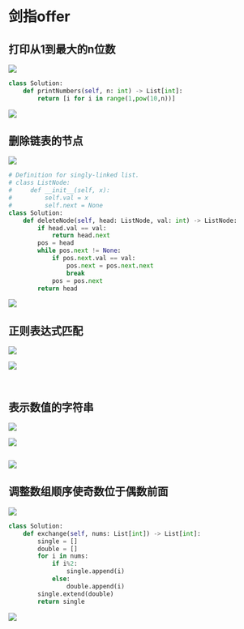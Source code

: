 # 剑指offer

## 打印从1到最大的n位数

![](./images/016.png)

```python
class Solution:
    def printNumbers(self, n: int) -> List[int]:
        return [i for i in range(1,pow(10,n))]
```

![](./images/016_.png)

## 删除链表的节点

![](./images/017.png)

```python
# Definition for singly-linked list.
# class ListNode:
#     def __init__(self, x):
#         self.val = x
#         self.next = None
class Solution:
    def deleteNode(self, head: ListNode, val: int) -> ListNode:
        if head.val == val:
            return head.next
        pos = head
        while pos.next != None:
            if pos.next.val == val:
                pos.next = pos.next.next
                break
            pos = pos.next
        return head
```

![](./images/017_.png)

## 正则表达式匹配

![](./images/018__1.png)

![](./images/018__2.png)

```python

```

![]()

## 表示数值的字符串

![](./images/019__1.png)

![](./images/019__2.png)

```python
```

![](./images/019_.png)

## 调整数组顺序使奇数位于偶数前面

![](./images/020.png)

```python
class Solution:
    def exchange(self, nums: List[int]) -> List[int]:
        single = []
        double = []
        for i in nums:
            if i%2:
                single.append(i)
            else:
                double.append(i)
        single.extend(double)
        return single
```

![](./images/020_.png)